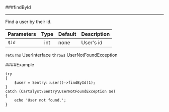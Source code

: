 <a id="findById"></a>
###findById

----------

Find a user by their id.

Parameters                   | Type            | Default       | Description
:--------------------------- | :-------------: | :------------ | :--------------
`$id`                        | int             | none          | User's id

`returns` UserInterface
`throws`  UserNotFoundException

####Example

	try
	{
		$user = Sentry::user()->findById(1);
	}
	catch (Cartalyst\Sentry\UserNotFoundException $e)
	{
		echo 'User not found.';
	}